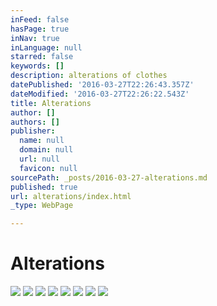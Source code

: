 ```yaml
---
inFeed: false
hasPage: true
inNav: true
inLanguage: null
starred: false
keywords: []
description: alterations of clothes
datePublished: '2016-03-27T22:26:43.357Z'
dateModified: '2016-03-27T22:26:22.543Z'
title: Alterations
author: []
authors: []
publisher:
  name: null
  domain: null
  url: null
  favicon: null
sourcePath: _posts/2016-03-27-alterations.md
published: true
url: alterations/index.html
_type: WebPage

---
```

# Alterations
![](https://the-grid-user-content.s3-us-west-2.amazonaws.com/550fe3cd-69d4-4cb4-82f7-0e150d1d5516.jpg)
![](https://the-grid-user-content.s3-us-west-2.amazonaws.com/79ea8492-e851-4e99-9696-8c6e8d6980ad.jpg)
![](https://the-grid-user-content.s3-us-west-2.amazonaws.com/87ff7892-6dbf-45f1-9add-63cb226a92a7.jpg)
![](https://the-grid-user-content.s3-us-west-2.amazonaws.com/842e9c5c-fd8f-4c57-a4d0-591d973a46d0.jpg)
![](https://the-grid-user-content.s3-us-west-2.amazonaws.com/28653aeb-086d-45d7-9c8c-7fde33ece2c7.jpg)
![](https://the-grid-user-content.s3-us-west-2.amazonaws.com/5d9bdde7-2ae2-4873-84b8-e065082bd875.jpg)
![](https://the-grid-user-content.s3-us-west-2.amazonaws.com/76bdce5d-3a49-46a7-bb2d-56ae3ce2e909.jpg)
![](https://the-grid-user-content.s3-us-west-2.amazonaws.com/3426b2da-016a-4be6-b976-48677a7269d2.jpg)